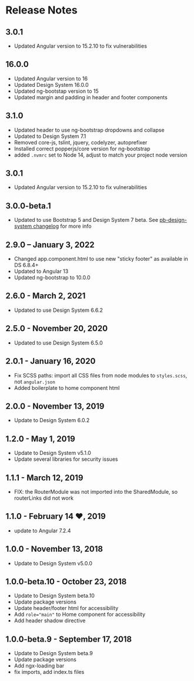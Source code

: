 # Release Notes
## 3.0.1

- Updated Angular version to 15.2.10 to fix vulnerabilities

## 16.0.0

- Updated Angular version to 16
- Updated Design System 16.0.0
- Updated ng-bootstap version to 15
- Updated margin and padding in header and footer components  

## 3.1.0

- Updated header to use ng-bootstrap dropdowns and collapse
- Updated to Design System 7.1
- Removed core-js, tslint, jquery, codelyzer, autoprefixer
- Installed correct popperjs/core version for ng-bootstrap
- added `.nvmrc` set to Node 14, adjust to match your project node version

## 3.0.1

- Updated Angular version to 15.2.10 to fix vulnerabilities

## 3.0.0-beta.1

- Updated to use Bootstrap 5 and Design System 7 beta. See [pb-design-system changelog](https://github.com/PBGUX/pb-design-system/blob/7.0.0-beta.1/CHANGELOG.md) for more info

## 2.9.0 – January 3, 2022

- Changed app.component.html to use new "sticky footer" as available in DS 6.8.4+
- Updated to Angular 13
- Updated ng-bootstrap to 10.0.0

## 2.6.0 - March 2, 2021

- Updated to use Design System 6.6.2

## 2.5.0 - November 20, 2020

- Updated to use Design System 6.5.0

## 2.0.1 - January 16, 2020

- Fix SCSS paths: import all CSS files from node modules to `styles.scss`, not `angular.json`
- Added boilerplate to home component html

## 2.0.0 - November 13, 2019

- Update to Design System 6.0.2

## 1.2.0 - May 1, 2019

- Update to Design System v5.1.0
- Update several libraries for security issues

## 1.1.1 - March 12, 2019

- FIX: the RouterModule was not imported into the SharedModule, so routerLinks did not work

## 1.1.0 - February 14 ❤, 2019

- update to Angular 7.2.4

## 1.0.0 - November 13, 2018

- Update to Design System v5.0.0

## 1.0.0-beta.10 - October 23, 2018

- Update to Design System beta.10
- Update package versions
- Update header/footer html for accessibility
- Add `role="main"` to Home component for accessibility
- Add header shadow directive

## 1.0.0-beta.9 - September 17, 2018

- Update to Design System beta.9
- Update package versions
- Add ngx-loading bar
- fix imports, add index.ts files
